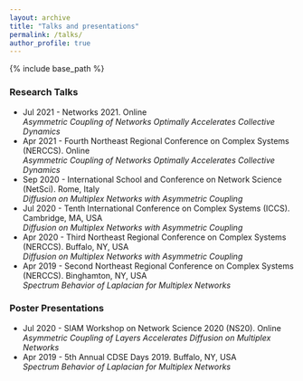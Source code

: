 ```yaml
---
layout: archive
title: "Talks and presentations"
permalink: /talks/
author_profile: true
---
```


{% include base_path %}

### Research Talks

* Jul 2021 - Networks 2021. Online
  <br /> *Asymmetric Coupling of Networks Optimally Accelerates Collective Dynamics*
* Apr 2021 - Fourth Northeast Regional Conference on Complex Systems (NERCCS). Online 
  <br /> *Asymmetric Coupling of Networks Optimally Accelerates Collective Dynamics*
* Sep 2020 - International School and Conference on Network Science (NetSci). Rome, Italy 
  <br /> *Diffusion on Multiplex Networks with Asymmetric Coupling*
* Jul 2020 - Tenth International Conference on Complex Systems (ICCS). Cambridge, MA, USA 
  <br /> *Diffusion on Multiplex Networks with Asymmetric Coupling*
* Apr 2020 - Third Northeast Regional Conference on Complex Systems (NERCCS). Buffalo, NY, USA 
  <br /> *Diffusion on Multiplex Networks with Asymmetric Coupling*
* Apr 2019 - Second Northeast Regional Conference on Complex Systems (NERCCS). Binghamton, NY, USA 
  <br /> *Spectrum Behavior of Laplacian for Multiplex Networks*


### Poster Presentations

* Jul 2020 - SIAM Workshop on Network Science 2020 (NS20). Online 
<br /> *Asymmetric Coupling of Layers Accelerates Diffusion on Multiplex Networks*
* Apr 2019 - 5th Annual CDSE Days 2019. Buffalo, NY, USA
<br /> *Spectrum Behavior of Laplacian for Multiplex Networks*
